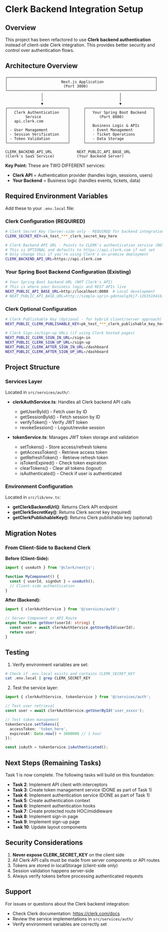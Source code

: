 # Clerk Backend Integration Setup

## Overview
This project has been refactored to use **Clerk backend authentication** instead of client-side Clerk integration. This provides better security and control over authentication flows.

## Architecture Overview

```
┌──────────────────────────────────────────────────────────────────┐
│                        Next.js Application                       │
│                         (Port 3000)                              │
└──────────────────────────────────────────────────────────────────┘
                │                                  │
                │                                  │
                ▼                                  ▼
┌───────────────────────────┐      ┌──────────────────────────────┐
│   Clerk Authentication    │      │   Your Spring Boot Backend   │
│        Service            │      │      (Port 8080)             │
│   api.clerk.com           │      │                              │
│                           │      │   Business Logic & APIs      │
│ - User Management         │      │   - Event Management         │
│ - Session Verification    │      │   - Ticket Operations        │
│ - Token Validation        │      │   - Data Storage             │
└───────────────────────────┘      └──────────────────────────────┘

CLERK_BACKEND_API_URL           NEXT_PUBLIC_API_BASE_URL
(Clerk's SaaS Service)          (Your Backend Server)
```

**Key Point:** These are TWO DIFFERENT services:
- **Clerk API** = Authentication provider (handles login, sessions, users)
- **Your Backend** = Business logic (handles events, tickets, data)

## Required Environment Variables

Add these to your `.env.local` file:

### Clerk Configuration (REQUIRED)
```bash
# Clerk Secret Key (Server-side only - REQUIRED for backend integration)
CLERK_SECRET_KEY=sk_test_***_clerk_secret_key_here

# Clerk Backend API URL - Points to CLERK's authentication service (NOT your Spring Boot backend)
# This is OPTIONAL and defaults to https://api.clerk.com if not set
# Only change this if you're using Clerk's on-premise deployment
CLERK_BACKEND_API_URL=https://api.clerk.com
```

### Your Spring Boot Backend Configuration (Existing)
```bash
# Your Spring Boot backend URL (NOT Clerk's API)
# This is where your business logic and REST APIs live
NEXT_PUBLIC_API_BASE_URL=http://localhost:8080  # Local development
# NEXT_PUBLIC_API_BASE_URL=http://simple-sprin-gdetoelq3kj7-1263510416.us-east-1.elb.amazonaws.com  # Production
```

### Clerk Optional Configuration
```bash
# Clerk Publishable Key (Optional - for hybrid client/server approach)
NEXT_PUBLIC_CLERK_PUBLISHABLE_KEY=pk_test_***_clerk_publishable_key_here

# Clerk Sign-in/Sign-up URLs (if using Clerk hosted pages)
NEXT_PUBLIC_CLERK_SIGN_IN_URL=/sign-in
NEXT_PUBLIC_CLERK_SIGN_UP_URL=/sign-up
NEXT_PUBLIC_CLERK_AFTER_SIGN_IN_URL=/dashboard
NEXT_PUBLIC_CLERK_AFTER_SIGN_UP_URL=/dashboard
```

## Project Structure

### Services Layer
Located in `src/services/auth/`:

- **clerkAuthService.ts**: Handles all Clerk backend API calls
  - getUserById() - Fetch user by ID
  - getSessionById() - Fetch session by ID
  - verifyToken() - Verify JWT token
  - revokeSession() - Logout/revoke session

- **tokenService.ts**: Manages JWT token storage and validation
  - setTokens() - Store access/refresh tokens
  - getAccessToken() - Retrieve access token
  - getRefreshToken() - Retrieve refresh token
  - isTokenExpired() - Check token expiration
  - clearTokens() - Clear all tokens (logout)
  - isAuthenticated() - Check if user is authenticated

### Environment Configuration
Located in `src/lib/env.ts`:

- **getClerkBackendUrl()**: Returns Clerk API endpoint
- **getClerkSecretKey()**: Returns Clerk secret key (required)
- **getClerkPublishableKey()**: Returns Clerk publishable key (optional)

## Migration Notes

### From Client-Side to Backend Clerk

**Before (Client-Side):**
```typescript
import { useAuth } from '@clerk/nextjs';

function MyComponent() {
  const { userId, signOut } = useAuth();
  // Client-side authentication
}
```

**After (Backend):**
```typescript
import { clerkAuthService } from '@/services/auth';

// Server Component or API Route
async function getUser(userId: string) {
  const user = await clerkAuthService.getUserById(userId);
  return user;
}
```

## Testing

1. Verify environment variables are set:
```bash
# Check if .env.local exists and contains CLERK_SECRET_KEY
cat .env.local | grep CLERK_SECRET_KEY
```

2. Test the service layer:
```typescript
import { clerkAuthService, tokenService } from '@/services/auth';

// Test user retrieval
const user = await clerkAuthService.getUserById('user_xxxxx');

// Test token management
tokenService.setTokens({
  accessToken: 'token_here',
  expiresAt: Date.now() + 3600000 // 1 hour
});

const isAuth = tokenService.isAuthenticated();
```

## Next Steps (Remaining Tasks)

Task 1 is now complete. The following tasks will build on this foundation:

- **Task 2**: Implement API client with interceptors
- **Task 3**: Create token management service (DONE as part of Task 1)
- **Task 4**: Implement authentication service (DONE as part of Task 1)
- **Task 5**: Create authentication context
- **Task 6**: Implement authentication hooks
- **Task 7**: Create protected route HOC/middleware
- **Task 8**: Implement sign-in page
- **Task 9**: Implement sign-up page
- **Task 10**: Update layout components

## Security Considerations

1. **Never expose CLERK_SECRET_KEY** on the client side
2. All Clerk API calls must be made from server components or API routes
3. Tokens are stored in localStorage (client-side only)
4. Session validation happens server-side
5. Always verify tokens before processing authenticated requests

## Support

For issues or questions about the Clerk backend integration:
- Check Clerk documentation: https://clerk.com/docs
- Review the service implementations in `src/services/auth/`
- Verify environment variables are correctly set

